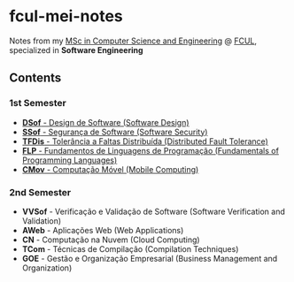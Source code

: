 # fcul-mei-notes

Notes from my [MSc in Computer Science and Engineering](https://fenix.ciencias.ulisboa.pt/degrees/engenharia-informatica-564500436615277) @ [FCUL](https://ciencias.ulisboa.pt/en), specialized in **Software Engineering**

## Contents
### 1st Semester
- [**DSof** - Design de Software (Software Design)](./1sem/DSof/)
- [**SSof** - Segurança de Software (Software Security)](./1sem/SSof/)
- [**TFDis** - Tolerância a Faltas Distribuída (Distributed Fault Tolerance)](./1sem/TFDis/)
- [**FLP** - Fundamentos de Linguagens de Programação (Fundamentals of Programming Languages)](./1sem/FLP/)
- [**CMov** - Computação Móvel (Mobile Computing)](./1sem/CMov/)

### 2nd Semester
- **VVSof** - Verificação e Validação de Software (Software Verification and Validation)
- **AWeb** - Aplicações Web (Web Applications)
- **CN** - Computação na Nuvem (Cloud Computing)
- **TCom** - Técnicas de Compilação (Compilation Techniques)
- **GOE** - Gestão e Organização Empresarial (Business Management and Organization)